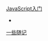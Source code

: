 [JavaScript入门](https://xugy0926.github.io/getting-started-with-javascript/)

-

[一些随记](https://github.com/xugy0926/some_topic)
